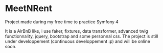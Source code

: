 # MeetNRent
Project made during my free time to practice Symfony 4  


It is a AirBnB like, i use faker, fixtures, data transformer, advanced twig functionnality, jquery, bootstrap and some personnal css. The project is still under developpement (continuous developpement :p) and will be online soon.
